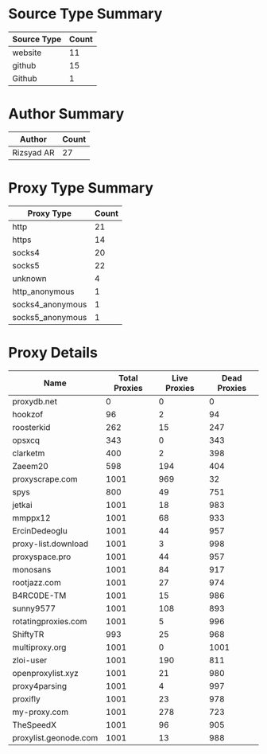 # Source Type Summary

| Source Type | Count |
|-------------|-------|
| website | 11 |
| github | 15 |
| Github | 1 |


# Author Summary

| Author | Count |
|--------|-------|
| Rizsyad AR | 27 |


# Proxy Type Summary

| Proxy Type | Count |
|------------|-------|
| http | 21 |
| https | 14 |
| socks4 | 20 |
| socks5 | 22 |
| unknown | 4 |
| http_anonymous | 1 |
| socks4_anonymous | 1 |
| socks5_anonymous | 1 |


# Proxy Details

| Name | Total Proxies | Live Proxies | Dead Proxies |
|------|---------------|--------------|---------------|
| proxydb.net | 0 | 0 | 0 |
| hookzof | 96 | 2 | 94 |
| roosterkid | 262 | 15 | 247 |
| opsxcq | 343 | 0 | 343 |
| clarketm | 400 | 2 | 398 |
| Zaeem20 | 598 | 194 | 404 |
| proxyscrape.com | 1001 | 969 | 32 |
| spys | 800 | 49 | 751 |
| jetkai | 1001 | 18 | 983 |
| mmppx12 | 1001 | 68 | 933 |
| ErcinDedeoglu | 1001 | 44 | 957 |
| proxy-list.download | 1001 | 3 | 998 |
| proxyspace.pro | 1001 | 44 | 957 |
| monosans | 1001 | 84 | 917 |
| rootjazz.com | 1001 | 27 | 974 |
| B4RC0DE-TM | 1001 | 15 | 986 |
| sunny9577 | 1001 | 108 | 893 |
| rotatingproxies.com | 1001 | 5 | 996 |
| ShiftyTR | 993 | 25 | 968 |
| multiproxy.org | 1001 | 0 | 1001 |
| zloi-user | 1001 | 190 | 811 |
| openproxylist.xyz | 1001 | 21 | 980 |
| proxy4parsing | 1001 | 4 | 997 |
| proxifly | 1001 | 23 | 978 |
| my-proxy.com | 1001 | 278 | 723 |
| TheSpeedX | 1001 | 96 | 905 |
| proxylist.geonode.com | 1001 | 13 | 988 |
